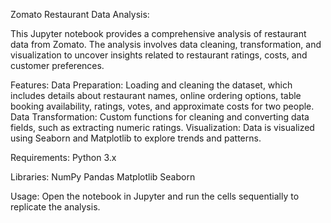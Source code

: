 Zomato Restaurant Data Analysis:

This Jupyter notebook provides a comprehensive analysis of restaurant data from Zomato. The analysis involves data cleaning, transformation, and visualization to uncover insights related to restaurant ratings, costs, and customer preferences.

Features:
Data Preparation: Loading and cleaning the dataset, which includes details about restaurant names, online ordering options, table booking availability, ratings, votes, and approximate costs for two people.
Data Transformation: Custom functions for cleaning and converting data fields, such as extracting numeric ratings.
Visualization: Data is visualized using Seaborn and Matplotlib to explore trends and patterns.

Requirements:
Python 3.x

Libraries:
NumPy
Pandas
Matplotlib
Seaborn

Usage:
Open the notebook in Jupyter and run the cells sequentially to replicate the analysis.
